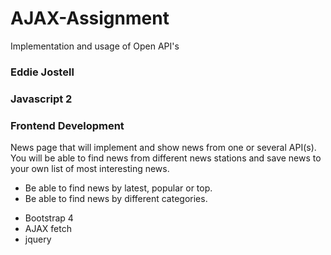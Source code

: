 # AJAX-Assignment
Implementation and usage of Open API's


### Eddie Jostell
### Javascript 2
### Frontend Development

> 
News page that will implement and show news from one or several API(s).
You will be able to find news from different news stations and save news to your own list of most interesting news.

* Be able to find news by latest, popular or top.
* Be able to find news by different categories.

> 

* Bootstrap 4
* AJAX fetch
* jquery